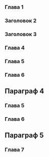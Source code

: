 ### Глава 1
### Заголовок 2
### Заголовок 3
### Глава 4
### Глава 5
### Глава 6
## Параграф 4
### Глава 5
### Глава 6
## Параграф 5
### Глава 7
